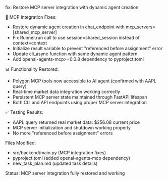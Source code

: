 fix: Restore MCP server integration with dynamic agent creation

🔧 MCP Integration Fixes:
- Restore dynamic agent creation in chat_endpoint with mcp_servers=[shared_mcp_server]
- Fix Runner.run call to use session=shared_session instead of context=context
- Initialize result variable to prevent "referenced before assignment" error
- Update cli_async function with same dynamic agent pattern
- Add openai-agents-mcp>=0.0.8 dependency to pyproject.toml

📊 Functionality Restored:
- Polygon MCP tools now accessible to AI agent (confirmed with AAPL query)
- Real-time market data integration working correctly
- Persistent MCP server state maintained through FastAPI lifespan
- Both CLI and API endpoints using proper MCP server integration

✅ Testing Results:
- AAPL query returned real market data: $256.08 current price
- MCP server initialization and shutdown working properly
- No more "referenced before assignment" errors

Files Modified:
- src/backend/main.py (MCP integration fixes)
- pyproject.toml (added openai-agents-mcp dependency)
- new_task_plan.md (updated task details)

Status: MCP server integration fully restored and working